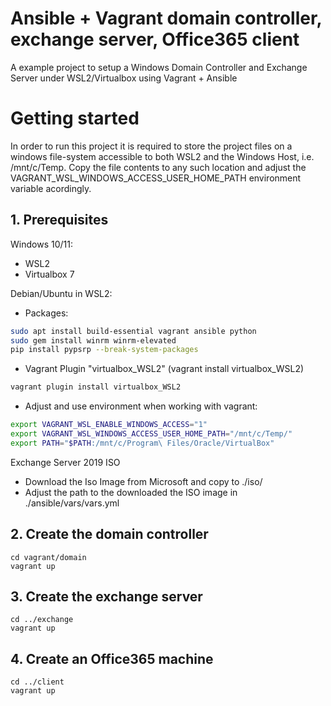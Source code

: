 # Ansible + Vagrant domain controller, exchange server, Office365 client

A example project to setup a Windows Domain Controller and Exchange Server under WSL2/Virtualbox using Vagrant + Ansible

# Getting started

In order to run this project it is required to store the project files on a windows file-system accessible to both WSL2 and the Windows Host, i.e. /mnt/c/Temp. Copy the file contents to any such location and adjust the VAGRANT_WSL_WINDOWS_ACCESS_USER_HOME_PATH environment variable acordingly.

## 1. Prerequisites

Windows 10/11:

- WSL2
- Virtualbox 7

Debian/Ubuntu in WSL2:

- Packages:

```bash
sudo apt install build-essential vagrant ansible python
sudo gem install winrm winrm-elevated
pip install pypsrp --break-system-packages
```

- Vagrant Plugin "virtualbox_WSL2" (vagrant install virtualbox_WSL2)

```bash
vagrant plugin install virtualbox_WSL2
```

- Adjust and use environment when working with vagrant:

```bash
export VAGRANT_WSL_ENABLE_WINDOWS_ACCESS="1"
export VAGRANT_WSL_WINDOWS_ACCESS_USER_HOME_PATH="/mnt/c/Temp/"
export PATH="$PATH:/mnt/c/Program\ Files/Oracle/VirtualBox"
```

Exchange Server 2019 ISO

- Download the Iso Image from Microsoft and copy to ./iso/
- Adjust the path to the downloaded the ISO image in ./ansible/vars/vars.yml

## 2. Create the domain controller

```
cd vagrant/domain
vagrant up
```

## 3. Create the exchange server

```
cd ../exchange
vagrant up
```

## 4. Create an Office365 machine

```
cd ../client
vagrant up
```
